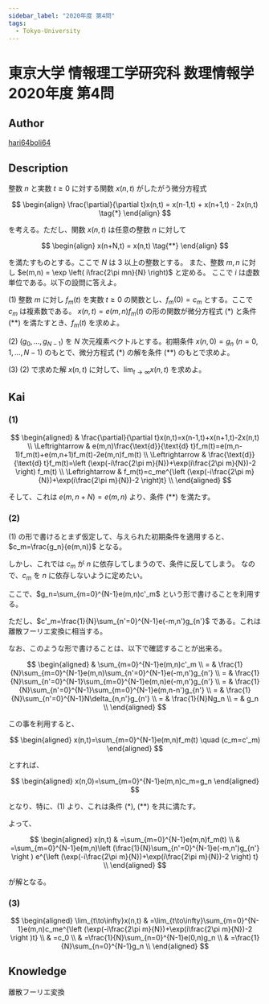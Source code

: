 ```yaml
---
sidebar_label: "2020年度 第4問"
tags:
  - Tokyo-University
---
```

# 東京大学 情報理工学研究科 数理情報学 2020年度 第4問

## **Author**
[hari64boli64](https://github.com/hari64boli64/GraduateSchoolEntranceExamination)

## **Description**
整数 $n$ と実数 $t \geq 0$ に対する関数 $x(n,t)$ がしたがう微分方程式

$$
\begin{align}
\frac{\partial}{\partial t}x(n,t) = x(n-1,t) + x(n+1,t) - 2x(n,t) \tag{*}
\end{align}
$$

を考える。ただし、関数 $x(n,t)$ は任意の整数 $n$ に対して

$$
\begin{align}
x(n+N,t) = x(n,t)  \tag{**}
\end{align}
$$

を満たすものとする。ここで $N$ は $3$ 以上の整数とする。
また、整数 $m, n$ に対し $e(m,n) = \exp \left( i\frac{2\pi mn}{N} \right)$ と定める。
ここで $i$ は虚数単位である。以下の設問に答えよ。

(1) 整数 $m$ に対し $f_m(t)$ を実数 $t \geq 0$ の関数とし、$f_m(0) = c_m$ とする。ここで $c_m$ は複素数である。
$x(n,t) = e(m,n) f_m(t)$ の形の関数が微分方程式 (\*) と条件 (\*\*) を満たすとき、$f_m(t)$ を求めよ。

(2) $(g_0, \ldots, g_{N-1})$ を $N$ 次元複素ベクトルとする。初期条件 $x(n,0) = g_n \ (n = 0,1,\ldots,N-1)$ のもとで、微分方程式 (\*) の解を条件 (\*\*) のもとで求めよ。

(3) (2) で求めた解 $x(n,t)$ に対して、$\lim_{t \to \infty} x(n,t)$ を求めよ。


## **Kai**
### (1)

$$
\begin{aligned}
                  & \frac{\partial}{\partial t}x(n,t)=x(n-1,t)+x(n+1,t)-2x(n,t)                                     \\
  \Leftrightarrow & e(m,n)\frac{\text{d}}{\text{d} t}f_m(t)=e(m,n-1)f_m(t)+e(m,n+1)f_m(t)-2e(m,n)f_m(t)              \\
  \Leftrightarrow & \frac{\text{d}}{\text{d} t}f_m(t)=\left (\exp(-i\frac{2\pi m}{N})+\exp(i\frac{2\pi m}{N})-2 \right) f_m(t) \\
  \Leftrightarrow & f_m(t)=c_me^{\left (\exp(-i\frac{2\pi m}{N})+\exp(i\frac{2\pi m}{N})-2 \right)t}     \\
\end{aligned}
$$

そして、これは $e(m,n+N)=e(m,n)$ より、条件 (\*\*) を満たす。

### (2)
(1) の形で書けるとまず仮定して、与えられた初期条件を適用すると、$c_m=\frac{g_n}{e(m,n)}$ となる。

しかし、これでは $c_m$ が $n$ に依存してしまうので、条件に反してしまう。
なので、$c_m$ を $n$ に依存しないように定めたい。

ここで、$g_n=\sum_{m=0}^{N-1}e(m,n)c'_m$ という形で書けることを利用する。

ただし、$c'_m=\frac{1}{N}\sum_{n'=0}^{N-1}e(-m,n')g_{n'}$ である。これは離散フーリエ変換に相当する。

なお、このような形で書けることは、以下で確認することが出来る。

$$
\begin{aligned}
    & \sum_{m=0}^{N-1}e(m,n)c'_m                                       \\
  = & \frac{1}{N}\sum_{m=0}^{N-1}e(m,n)\sum_{n'=0}^{N-1}e(-m,n')g_{n'} \\
  = & \frac{1}{N}\sum_{n'=0}^{N-1}\sum_{m=0}^{N-1}e(m,n)e(-m,n')g_{n'} \\
  = & \frac{1}{N}\sum_{n'=0}^{N-1}\sum_{m=0}^{N-1}e(m,n-n')g_{n'}      \\
  = & \frac{1}{N}\sum_{n'=0}^{N-1}N\delta_{n,n'}g_{n'}                 \\
  = & \frac{1}{N}Ng_n                                                  \\
  = & g_n                                                              \\
\end{aligned}
$$

この事を利用すると、

$$
\begin{aligned}
  x(n,t)=\sum_{m=0}^{N-1}e(m,n)f_m(t) \quad (c_m=c'_m)
\end{aligned}
$$

とすれば、

$$
\begin{aligned}
  x(n,0)=\sum_{m=0}^{N-1}e(m,n)c_m=g_n
\end{aligned}
$$

となり、特に、(1) より、これは条件 (\*), (\*\*) を共に満たす。

よって、

$$
\begin{aligned}
  x(n,t) & =\sum_{m=0}^{N-1}e(m,n)f_m(t)                                                                                                        \\
         & =\sum_{m=0}^{N-1}e(m,n)\left (\frac{1}{N}\sum_{n'=0}^{N-1}e(-m,n')g_{n'} \right ) e^{\left (\exp(-i\frac{2\pi m}{N})+\exp(i\frac{2\pi m}{N})-2 \right) t} \\
\end{aligned}
$$

が解となる。

### (3)

$$
\begin{aligned}
  \lim_{t\to\infty}x(n,t) & =\lim_{t\to\infty}\sum_{m=0}^{N-1}e(m,n)c_me^{\left (\exp(-i\frac{2\pi m}{N})+\exp(i\frac{2\pi m}{N})-2 \right )t} \\
                          & =c_0                                                                                                     \\
                          & =\frac{1}{N}\sum_{n=0}^{N-1}e(0,n)g_n                                                                    \\
                          & =\frac{1}{N}\sum_{n=0}^{N-1}g_n                                                                          \\
\end{aligned}
$$

## **Knowledge**
離散フーリエ変換